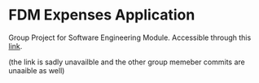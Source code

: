 # FDM Expenses Application
 Group Project for Software Engineering Module.
 Accessible through this [link]().

(the link is sadly unavailble and the other group memeber commits are unaaible as well)
